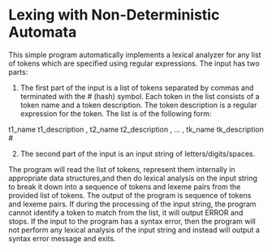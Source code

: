 # Lexing with Non-Deterministic Automata

This simple program automatically implements a lexical analyzer for any list of tokens which are specified using regular expressions.  The input has two parts:

1. The first part of the input is a list of tokens separated by commas and terminated with the # (hash) symbol.  Each token in the list consists of a token name and a token description. The token description is a regular expression for the token. The list is of the following form:

t1_name t1_description , t2_name t2_description , ... , tk_name tk_description #

2. The second part of the input is an input string of letters/digits/spaces.

The program will read the list of tokens, represent them internally in appropriate data structures,and then do lexical analysis on the input string to break it down into a sequence of tokens and lexeme pairs from the provided list of tokens.  The output of the program is sequence of tokens and lexeme pairs.  If during the processing of the input string, the program cannot identify a token to match from the list, it will output ERROR and stops. If the input to the program has a syntax error, then the program will not perform any lexical analysis of the input string and instead will output a syntax error message and exits.
